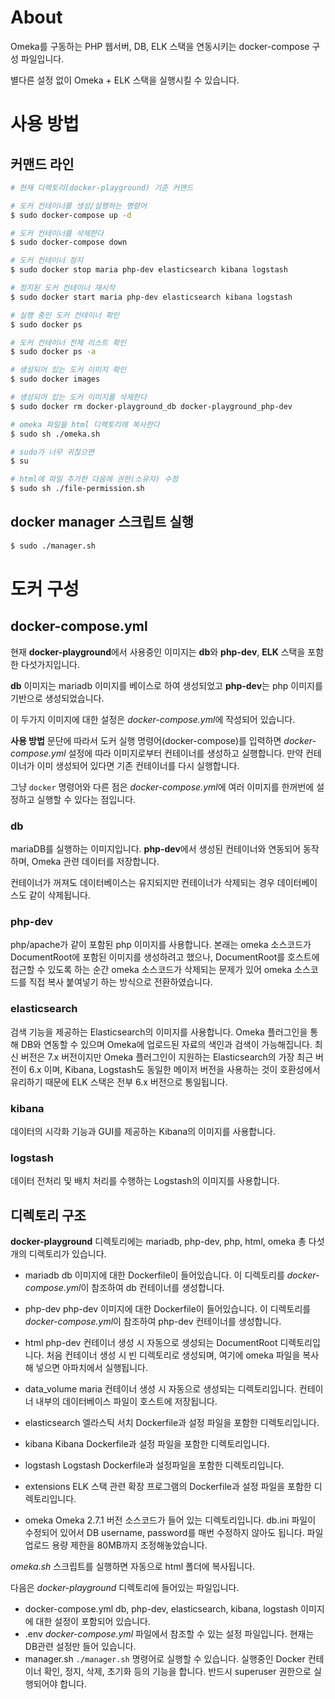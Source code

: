 # About
Omeka를 구동하는 PHP 웹서버, DB, ELK 스택을 연동시키는 docker-compose 구성 파일입니다.

별다른 설정 없이 Omeka + ELK 스택을 실행시킬 수 있습니다.


# 사용 방법

## 커맨드 라인

```bash
# 현재 디렉토리(docker-playground) 기준 커맨드

# 도커 컨테이너를 생성/실행하는 명령어
$ sudo docker-compose up -d

# 도커 컨테이너를 삭제한다
$ sudo docker-compose down

# 도커 컨테이너 정지
$ sudo docker stop maria php-dev elasticsearch kibana logstash

# 정지된 도커 컨테이너 재시작
$ sudo docker start maria php-dev elasticsearch kibana logstash

# 실행 중인 도커 컨테이너 확인
$ sudo docker ps

# 도커 컨테이너 전체 리스트 확인
$ sudo docker ps -a

# 생성되어 있는 도커 이미지 확인
$ sudo docker images

# 생성되어 있는 도커 이미지를 삭제한다
$ sudo docker rm docker-playground_db docker-playground_php-dev

# omeka 파일을 html 디렉토리에 복사한다
$ sudo sh ./omeka.sh

# sudo가 너무 귀찮으면
$ su

# html에 파일 추가한 다음에 권한(소유자) 수정
$ sudo sh ./file-permission.sh

```

## docker manager 스크립트 실행
```bash
$ sudo ./manager.sh
```

# 도커 구성

## docker-compose.yml
현재 **docker-playground**에서 사용중인 이미지는 **db**와 **php-dev**, **ELK** 스택을 포함한 다섯가지입니다.

**db** 이미지는 mariadb 이미지를 베이스로 하여 생성되었고 **php-dev**는 php 이미지를 기반으로 생성되었습니다.

이 두가지 이미지에 대한 설정은 *docker-compose.yml*에 작성되어 있습니다.

**사용 방법** 문단에 따라서 도커 실행 명령어(docker-compose)를 입력하면 *docker-compose.yml* 설정에 따라 이미지로부터 컨테이너를 생성하고 실행합니다. 만약 컨테이너가 이미 생성되어 있다면 기존 컨테이너를 다시 실행합니다.

그냥 `docker` 명령어와 다른 점은 *docker-compose.yml*에 여러 이미지를 한꺼번에 설정하고 실행할 수 있다는 점입니다.



### db

mariaDB를 실행하는 이미지입니다. **php-dev**에서 생성된 컨테이너와 연동되어 동작하며, Omeka 관련 데이터를 저장합니다.

컨테이너가 꺼져도 데이터베이스는 유지되지만 컨테이너가 삭제되는 경우 데이터베이스도 같이 삭제됩니다.

### php-dev

php/apache가 같이 포함된 php 이미지를 사용합니다. 본래는 omeka 소스코드가 DocumentRoot에 포함된 이미지를 생성하려고 했으나, DocumentRoot를 호스트에 접근할 수 있도록 하는 순간 omeka 소스코드가 삭제되는 문제가 있어 omeka 소스코드를 직접 복사 붙여넣기 하는 방식으로 전환하였습니다.

### elasticsearch

검색 기능을 제공하는 Elasticsearch의 이미지를 사용합니다. Omeka 플러그인을 통해 DB와 연동할 수 있으며 Omeka에 업로드된 자료의 색인과 검색이 가능해집니다. 최신 버전은 7.x 버전이지만 Omeka 플러그인이 지원하는 Elasticsearch의 가장 최근 버전이 6.x 이며, Kibana, Logstash도 동일한 메이저 버전을 사용하는 것이 호환성에서 유리하기 때문에 ELK 스택은 전부 6.x 버전으로 통일됩니다.

### kibana

데이터의 시각화 기능과 GUI를 제공하는 Kibana의 이미지를 사용합니다.

### logstash 

데이터 전처리 및 배치 처리를 수행하는 Logstash의 이미지를 사용합니다.



## 디렉토리 구조
**docker-playground** 디렉토리에는 mariadb, php-dev, php, html, omeka 총 다섯개의 디렉토리가 있습니다.

* mariadb
  db 이미지에 대한 Dockerfile이 들어있습니다. 이 디렉토리를 *docker-compose.yml*이 참조하여 db 컨테이너를 생성합니다.

* php-dev
php-dev 이미지에 대한 Dockerfile이 들어있습니다. 이 디렉토리를 *docker-compose.yml*이 참조하여 php-dev 컨테이너를 생성합니다.

* html
php-dev 컨테이너 생성 시 자동으로 생성되는 DocumentRoot 디렉토리입니다. 처음 컨테이너 생성 시 빈 디렉토리로 생성되며, 여기에 omeka 파일을 복사해 넣으면 아파치에서 실행됩니다.

* data_volume
  maria 컨테이너 생성 시 자동으로 생성되는 디렉토리입니다. 컨테이너 내부의 데이터베이스 파일이 호스트에 저장됩니다.

* elasticsearch
  엘라스틱 서치 Dockerfile과 설정 파일을 포함한 디렉토리입니다.

* kibana
  Kibana Dockerfile과 설정 파일을 포함한 디렉토리입니다.

* logstash
  Logstash Dockerfile과 설정파일을 포함한 디렉토리입니다.

* extensions
  ELK 스택 관련 확장 프로그램의 Dockerfile과 설정 파일을 포함한 디렉토리입니다.

*  omeka
  Omeka 2.7.1 버전 소스코드가 들어 있는 디렉토리입니다.
  db.ini 파일이 수정되어 있어서 DB username, password를 매번 수정하지 않아도 됩니다.
  파일 업로드 용량 제한을 80MB까지 조정해놓았습니다.

  *omeka.sh* 스크립트를 실행하면 자동으로 html 폴더에 복사됩니다.

다음은 *docker-playground* 디렉토리에 들어있는 파일입니다.

* docker-compose.yml
  db, php-dev, elasticsearch, kibana, logstash 이미지에 대한 설정이 포함되어 있습니다.
* .env
  *docker-compose.yml* 파일에서 참조할 수 있는 설정 파일입니다. 현재는 DB관련 설정만 들어 있습니다.
* manager.sh
  `./manager.sh` 명령어로 실행할 수 있습니다. 실행중인 Docker 컨테이너 확인, 정지, 삭제, 초기화 등의 기능을 합니다.
  반드시 superuser 권한으로 실행되어야 합니다.
